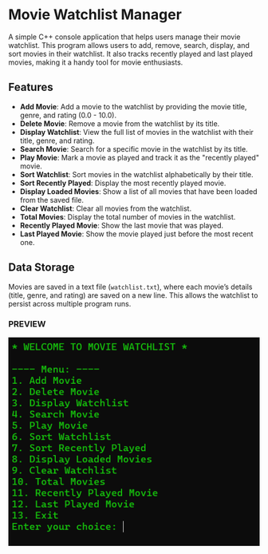 # Movie Watchlist Manager

A simple C++ console application that helps users manage their movie watchlist. This program allows users to add, remove, search, display, and sort movies in their watchlist. It also tracks recently played and last played movies, making it a handy tool for movie enthusiasts.

## Features
- **Add Movie**: Add a movie to the watchlist by providing the movie title, genre, and rating (0.0 - 10.0).
- **Delete Movie**: Remove a movie from the watchlist by its title.
- **Display Watchlist**: View the full list of movies in the watchlist with their title, genre, and rating.
- **Search Movie**: Search for a specific movie in the watchlist by its title.
- **Play Movie**: Mark a movie as played and track it as the "recently played" movie.
- **Sort Watchlist**: Sort movies in the watchlist alphabetically by their title.
- **Sort Recently Played**: Display the most recently played movie.
- **Display Loaded Movies**: Show a list of all movies that have been loaded from the saved file.
- **Clear Watchlist**: Clear all movies from the watchlist.
- **Total Movies**: Display the total number of movies in the watchlist.
- **Recently Played Movie**: Show the last movie that was played.
- **Last Played Movie**: Show the movie played just before the most recent one.

## Data Storage
Movies are saved in a text file (`watchlist.txt`), where each movie’s details (title, genre, and rating) are saved on a new line. This allows the watchlist to persist across multiple program runs.

### PREVIEW

![Image Alt Text](https://raw.githubusercontent.com/SANJIVVV/Movie-Watchlist-Manager/main/SAMPLE.png)

